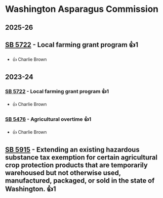 # Washington Asparagus Commission
## 2025-26

## [SB 5722](/bill/2025-26/sb/5722/) - Local farming grant program 👍1  
* 👍 Charlie Brown

## 2023-24

### [SB 5722](/bill/2023-24/sb/5722/) - Local farming grant program 👍1  
* 👍 Charlie Brown

### [SB 5476](/bill/2023-24/sb/5476/) - Agricultural overtime 👍1  
* 👍 Charlie Brown

## [SB 5915](/bill/2023-24/sb/5915/) - Extending an existing hazardous substance tax exemption for certain agricultural crop protection products that are temporarily warehoused but not otherwise used, manufactured, packaged, or sold in the state of Washington. 👍1  
